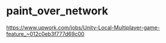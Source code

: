 # paint_over_network
https://www.upwork.com/jobs/Unity-Local-Multiplayer-game-feature_~012c0eb3f777d69c00
